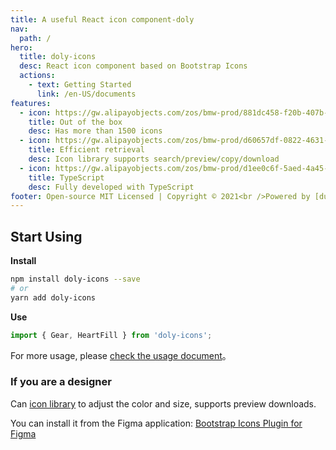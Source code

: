 ```yaml
---
title: A useful React icon component-doly
nav:
  path: /
hero:
  title: doly-icons
  desc: React icon component based on Bootstrap Icons
  actions:
    - text: Getting Started
      link: /en-US/documents
features:
  - icon: https://gw.alipayobjects.com/zos/bmw-prod/881dc458-f20b-407b-947a-95104b5ec82b/k79dm8ih_w144_h144.png
    title: Out of the box
    desc: Has more than 1500 icons
  - icon: https://gw.alipayobjects.com/zos/bmw-prod/d60657df-0822-4631-9d7c-e7a869c2f21c/k79dmz3q_w126_h126.png
    title: Efficient retrieval
    desc: Icon library supports search/preview/copy/download
  - icon: https://gw.alipayobjects.com/zos/bmw-prod/d1ee0c6f-5aed-4a45-a507-339a4bfe076c/k7bjsocq_w144_h144.png
    title: TypeScript
    desc: Fully developed with TypeScript
footer: Open-source MIT Licensed | Copyright © 2021<br />Powered by [dumi](https://d.umijs.org)
---
```


## Start Using

**Install**

```bash
npm install doly-icons --save
# or
yarn add doly-icons
```

**Use**

```typescript
import { Gear, HeartFill } from 'doly-icons';
```

For more usage, please [check the usage document](/en-US/documents)。

### If you are a designer

Can [icon library](/en-US/icons) to adjust the color and size, supports preview downloads.

You can install it from the Figma application: [Bootstrap Icons Plugin for Figma](https://www.figma.com/community/plugin/868341386266170307/Bootstrap-Icons)

[bootstrap icons]: https://icons.getbootstrap.com/
[svg symbol]: https://css-tricks.com/svg-symbol-good-choice-icons/
